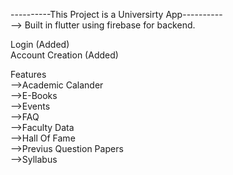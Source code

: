 ----------This Project is a Universirty App----------<br>-->
Built in flutter using firebase for backend.

Login (Added) <br>
Account Creation (Added)

Features
<br>-->Academic Calander<br>
-->E-Books<br>
-->Events<br>
-->FAQ<br>
-->Faculty Data<br>
-->Hall Of Fame<br>
-->Previus Question Papers<br>
-->Syllabus<br>
